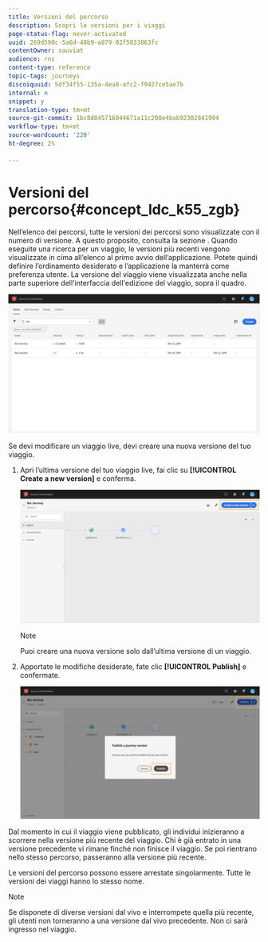 ```yaml
---
title: Versioni del percorso
description: Scopri le versioni per i viaggi
page-status-flag: never-activated
uuid: 269d590c-5a6d-40b9-a879-02f5033863fc
contentOwner: sauviat
audience: rns
content-type: reference
topic-tags: journeys
discoiquuid: 5df34f55-135a-4ea8-afc2-f9427ce5ae7b
internal: n
snippet: y
translation-type: tm+mt
source-git-commit: 1bc8d845716044671a11c200e4bab92302841994
workflow-type: tm+mt
source-wordcount: '220'
ht-degree: 2%

---
```



# Versioni del percorso{#concept_ldc_k55_zgb}

Nell’elenco dei percorsi, tutte le versioni dei percorsi sono visualizzate con il numero di versione. A questo proposito, consulta la sezione [](../building-journeys/using-the-journey-designer.md). Quando eseguite una ricerca per un viaggio, le versioni più recenti vengono visualizzate in cima all’elenco al primo avvio dell’applicazione. Potete quindi definire l’ordinamento desiderato e l’applicazione la manterrà come preferenza utente. La versione del viaggio viene visualizzata anche nella parte superiore dell&#39;interfaccia dell&#39;edizione del viaggio, sopra il quadro.

![](../assets/journeyversions1.png)

Se devi modificare un viaggio live, devi creare una nuova versione del tuo viaggio.

1. Apri l’ultima versione del tuo viaggio live, fai clic su **[!UICONTROL Create a new version]** e conferma.

   ![](../assets/journeyversions2.png)

   >[!NOTE]
   >
   >Puoi creare una nuova versione solo dall’ultima versione di un viaggio.

1. Apportate le modifiche desiderate, fate clic **[!UICONTROL Publish]** e confermate.

   ![](../assets/journeyversions3.png)

Dal momento in cui il viaggio viene pubblicato, gli individui inizieranno a scorrere nella versione più recente del viaggio. Chi è già entrato in una versione precedente vi rimane finché non finisce il viaggio. Se poi rientrano nello stesso percorso, passeranno alla versione più recente.

Le versioni del percorso possono essere arrestate singolarmente. Tutte le versioni dei viaggi hanno lo stesso nome.

>[!NOTE]
>
>Se disponete di diverse versioni dal vivo e interrompete quella più recente, gli utenti non torneranno a una versione dal vivo precedente. Non ci sarà ingresso nel viaggio.
